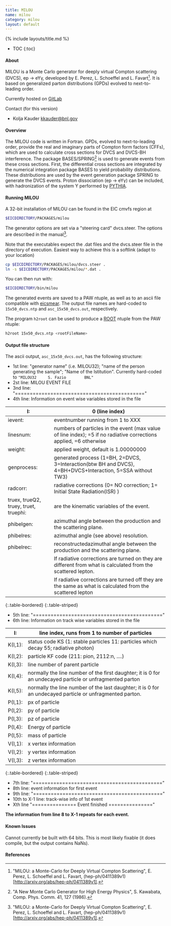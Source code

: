 ```yaml
---
title: MILOU
name: milou
category: milou
layout: default
---
```


{% include layouts/title.md %}

* TOC
{:toc}


#### About

MILOU is a Monte Carlo generator for deeply virtual Compton scattering (DVCS),
ep → eYγ, developed by E. Perez, L. Schoeffel and L. Favart[^1]. It is based on
generalized parton distributions (GPDs) evolved to next-to-leading order.


Currently hosted on [GitLab](https://gitlab.com/eic/mceg/milou)

Contact (for this version)
* Kolja Kauder <kkauder@bnl.gov>


#### Overview

The MILOU code is written in Fortran. GPDs, evolved to next-to-leading order,
provide the real and imaginary parts of Compton form factors (CFFs),
which are used to calculate cross sections for DVCS and DVCS-BH interference.
The package BASES/SPRING[^2] is used to generate events from these cross sections.
First, the differential cross sections are integrated by the numerical integration
package BASES to yield probability distributions.
These distributions are used by the event generation package SPRING to generate
the DVCS events. Proton dissociation (ep → eYγ) can be included, with hadronization
of the system Y performed by [PYTHIA](pythia6.html).

#### Running MILOU

A 32-bit installation of MILOU can be found in the EIC cmvfs region at
```sh
$EICDIRECTORY/PACKAGES/milou
```

The generator options are set via a "steering card" dvcs.steer. The options are described in the manual[^1].

Note that the executables expect the .dat files and the dvcs.steer file
in the directory of execution. Easiest way to achieve this is a softlink (adapt to your location)
```sh
cp $EICDIRECTORY/PACKAGES/milou/dvcs.steer .
ln -s $EICDIRECTORY/PACKAGES/milou/*.dat .
```

You can then run with:
```sh
$EICDIRECTORY/bin/milou
```

The generated events are saved to a PAW ntuple, as well as to an ascii file compatible
with [eicsmear](eicsmear.html). The output file names are hard-coded to
`15x50_dvcs.ntp` and `asc_15x50_dvcs.out`, respectively.

The program `h2root` can be used to produce a [ROOT](https://root.cern.ch/) ntuple from the PAW ntuple:

```sh
h2root 15x50_dvcs.ntp <rootFileName>
```

#### Output file structure
The ascii output, `asc_15x50_dvcs.out`, has the following structure:

* 1st line: "generator name" (i.e. MILOU32); "name of the person generating the sample"; "Name of the Istitution".
Currently hard-coded to ```"MILOU32     S. Fazio        BNL"```
* 2st line: MILOU EVENT FILE
* 3nd line: "============================================"
* 4th line: Information on event wise variables stored in the file

| I:                                                                                                            | 0 \(line index\)                                                                                                    |
|---------------------------------------------------------------------------------------------------------------|---------------------------------------------------------------------------------------------------------------------|
| ievent:                                                                                                       | eventnumber running from 1 to XXX                                                                                   |
| linesnum:                                                                                                     | numbers of particles in the event \(max value of line index\); =5 if no radiative corrections applied, =6 otherwise |
| weight:                                                                                                       | applied weight, default is 1\.00000000                                                                              |
| genprocess:                                                                                                   | generated process \(1=BH, 2=DVCS, 3=Interaction\(btw BH and DVCS\), 4=BH\+DVCS\+Interaction, 5=SSA without TW3\)    |
| radcorr:                                                                                                      | radiative corrections \(0= NO correction; 1= Initial State Radiation\(ISR\) \)                                      |
| truex, trueQ2, truey, truet, truephi:                                                                         | are the kinematic variables of the event\.                                                                          |
| phibelgen:                                                                                                    | azimuthal angle between the production and the scattering plane\.                                                   |
| phibelres:                                                                                                    | azimuthal angle \(see above\) resolution\.                                                                          |
| phibelrec:                                                                                                    | reconstructedazimuthal angle between the production and the scattering plane\.                                      |
| | If radiative corrections are turned on they are different from what is calculated from the scattered lepton\. |
| | If radiative corrections are turned off they are the same as what is calculated from the scattered lepton     |
{:.table-bordered}
{:.table-striped}
<br />

* 5th line: "============================================"
* 6th line: Information on track wise variables stored in the file

| I:      | line index, runs from 1 to number of particles                                                           |
| ------- | -------------------------------------------------------------------------------------------------------- |
| K(I,1): | status code KS (1: stable particles 11: particles which decay 55; radiative photon)                      |
| K(I,2): | particle KF code (211: pion, 2112:n, ....)                                                               |
| K(I,3): | line number of parent particle                                                                           |
| K(I,4): | normally the line number of the first daughter; it is 0 for an undecayed particle or unfragmented parton |
| K(I,5): | normally the line number of the last daughter; it is 0 for an undecayed particle or unfragmented parton. |
| P(I,1): | px of particle                                                                                           |
| P(I,2): | py of particle                                                                                           |
| P(I,3): | pz of particle                                                                                           |
| P(I,4): | Energy of particle                                                                                       |
| P(I,5): | mass of particle                                                                                         |
| V(I,1): | x vertex information                                                                                     |
| V(I,2): | y vertex information                                                                                     |
| V(I,3): | z vertex information                                                                             |
{:.table-bordered}
{:.table-striped}
<br />

* 7th line: "============================================"
* 8th line: event information for first event
* 9th line: "============================================"
* 10th to X-1 line: track-wise info of 1st event
* Xth line "=============== Event finished ==============="

**The information from line 8 to X-1 repeats for each event.**

#### Known Issues
Cannot currently be built with 64 bits. This is most likely fixable (it does compile, but the output contains NaNs).

#### References
[^1]: "MILOU: a Monte-Carlo for Deeply Virtual Compton Scattering", E. Perez, L. Schoeffel and L. Favart, (hep-ph/0411389v1)[http://arxiv.org/abs/hep-ph/0411389v1].
[^2]: "A New Monte Carlo Generator for High Energy Physics", S. Kawabata, Comp. Phys. Comm. 41, 127 (1986).
